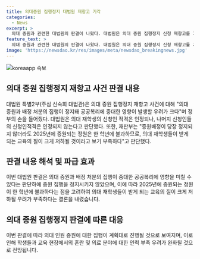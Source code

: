 ```yaml
---
title: 의대증원 집행정지 대법원 재항고 기각
categories:
  - News
excerpt: >
  의대 증원과 관련한 대법원의 판결이 나왔다. 대법원은 의대 증원 집행정지 신청 재항고를 기각했는데, 이로써 정부의 의대 증원 및 배정 처분이 집행 중단될 우려는 크지 않다는 결론을 내렸다. 또한, 2025년 의료인 양성에 필요한 교육이 불가능하거나 질이 떨어질 우려가 있다는 주장에 대해서도 논거가 부족하다는 입장을 밝혔다. 국민의 보건에 핵심적인 역할을 하는 의대 정원 증원에 막대한 지장을 초래할 우려가 있다고 언급하면서, 증원배정의 집행이 중단될 경우 수험생들과 교육 현장에 혼란을 야기할 수 있다고 강조했다.
feature_text: >
  의대 증원과 관련한 대법원의 판결이 나왔다. 대법원은 의대 증원 집행정지 신청 재항고를 기각했는데, 이로써 정부의 의대 증원 및 배정 처분이 집행 중단될 우려는 크지 않다는 결론을 내렸다. 또한, 2025년 의료인 양성에 필요한 교육이 불가능하거나 질이 떨어질 우려가 있다는 주장에 대해서도 논거가 부족하다는 입장을 밝혔다. 국민의 보건에 핵심적인 역할을 하는 의대 정원 증원에 막대한 지장을 초래할 우려가 있다고 언급하면서, 증원배정의 집행이 중단될 경우 수험생들과 교육 현장에 혼란을 야기할 수 있다고 강조했다.
image: 'https://newsdao.kr/res/images/meta/newsdao_breakingnews.jpg'
---
```


<p><img src="https://newsdao.kr/res/images/meta/newsdao_breakingnews.jpg" alt="koreaapp 속보" /></p>

<h2 data-ke-size="size26">의대 증원 집행정지 재항고 사건 판결 내용</h2>

<p data-ke-size="size16">
    대법원 특별2부(주심 신숙희 대법관)은 의대 증원 집행정지 재항고 사건에 대해 "의대 증원과 배정 처분의 집행이 정지돼 공공복리에 중대한 영향이 발생할 우려가 크다"며 정부의 손을 들어줬다. 대법원은 의대 재학생의 신청인 적격은 인정되나, 나머지 신청인들의 신청인적격은 인정되지 않는다고 판단했다. 또한, 재판부는 "증원배정이 당장 정지되지 않더라도 2025년에 증원되는 정원은 한 학년에 불과하므로, 의대 재학생들이 받게 되는 교육의 질이 크게 저하될 것이라고 보기 부족하다"고 판단했다.
</p>

<h2 data-ke-size="size26">판결 내용 해석 및 파급 효과</h2>

<p data-ke-size="size16">
    이번 대법원 판결은 의대 증원과 배정 처분의 집행이 중대한 공공복리에 영향을 미칠 수 있다는 판단하에 증원 집행을 정지시키지 않았으며, 이에 따라 2025년에 증원되는 정원이 한 학년에 불과하다는 점을 고려하여 의대 재학생들이 받게 되는 교육의 질이 크게 저하될 우려가 부족하다는 결론을 내렸습니다.
</p>

<h2 data-ke-size="size26">의대 증원 집행정지 판결에 따른 대응</h2>

<p data-ke-size="size16">
    이번 판결에 따라 의대 인원 증원에 대한 집행이 계획대로 진행될 것으로 보여지며, 이로 인해 학생들과 교육 현장에서의 혼란 및 의료 분야에 대한 인력 부족 우려가 완화될 것으로 전망됩니다.
</p>

